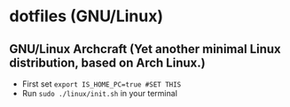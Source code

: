# dotfiles (GNU/Linux)
## GNU/Linux Archcraft (Yet another minimal Linux distribution, based on Arch Linux.)
* First set `export IS_HOME_PC=true #SET THIS`
* Run `sudo ./linux/init.sh` in your terminal